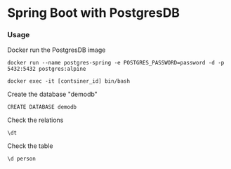 # Spring Boot with PostgresDB
### Usage

Docker run the PostgresDB image
```agsl
docker run --name postgres-spring -e POSTGRES_PASSWORD=password -d -p 5432:5432 postgres:alpine

docker exec -it [contsiner_id] bin/bash
```
Create the database "demodb"
```agsl
CREATE DATABASE demodb
```
Check the relations
```agsl
\dt
```
Check the table
```agsl
\d person
```

